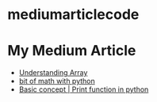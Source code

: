 # mediumarticlecode
#  

# My Medium Article
 
* [Understanding Array](https://medium.com/analytics-vidhya/understanding-array-d6262093e821)  
* [bit of math with python](https://medium.com/analytics-vidhya/a-little-bit-of-math-that-you-can-use-in-python-2ada05709693)  
* [Basic concept | Print function in python](https://medium.com/@andrewraieta/print-function-and-how-to-use-it-1f1b1238ffe6)  
